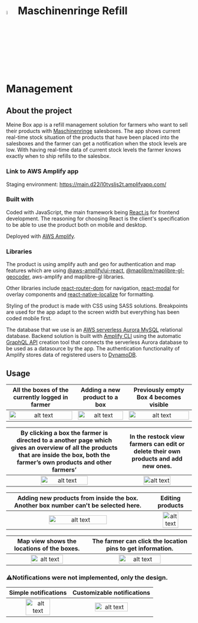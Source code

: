 # <img src="https://user-images.githubusercontent.com/70134583/149548858-1aaf6504-3d82-4180-9f85-bd7c01db84c0.png" alt="alt text" width="5%" height="5%"> Maschinenringe Refill Management

## About the project

Meine Box app is a refill management solution for farmers who want to sell their products with [Maschinenringe](https://www.maschinenring.de/) salesboxes. The app shows current real-time stock situation of the products that have been placed into the salesboxes and the farmer can get a notification when the stock levels are low. With having real-time data of current stock levels the farmer knows exactly when to ship refills to the salesbox.

### Link to AWS Amplify app

Staging environment: https://main.d22i10tvsljs2t.amplifyapp.com/

### Built with

Coded with JavaScript, the main framework being [React.js](https://reactjs.org/) for frontend development. The reasoning for choosing React is the client's specification to be able to use the product both on mobile and desktop. 

Deployed with [AWS Amplify](https://aws.amazon.com/amplify/).

### Libraries

The product is using amplify auth and geo for authentication and map features which are using [@aws-amplify/ui-react](https://www.npmjs.com/package/@aws-amplify/ui-react), [@maplibre/maplibre-gl-geocoder](https://github.com/maplibre/maplibre-gl-geocoder), aws-amplify and maplibre-gl libraries. 

Other libraries include [react-router-dom](https://www.npmjs.com/package/react-router-dom) for navigation, [react-modal](https://www.npmjs.com/package/react-modal) for overlay components and [react-native-localize](https://www.npmjs.com/package/react-native-localize) for formatting.

Styling of the product is made with CSS using SASS solutions. Breakpoints are used for the app adapt to the screen width but everything has been coded mobile first. 

The database that we use is an [AWS serverless Aurora MySQL](https://aws.amazon.com/rds/aurora) relational database. Backend solution is built with [Amplify CLI](https://docs.amplify.aws/cli/) using the automatic [GraphQL API](https://aws.amazon.com/graphql/) creation tool that connects the serverless Aurora database to be used as a datasource by the app. The authentication functionality of Amplify stores data of registered users to [DynamoDB](https://aws.amazon.com/dynamodb/). 

## Usage

All the boxes of the currently logged in farmer   |    Adding a new product to a box                 |    Previously empty Box 4 becomes visible
:------------------------------------------------:|:------------------------------------------------:|:------------------------------------------------:
<img src="https://user-images.githubusercontent.com/70134583/149537931-7005b0b2-a317-4cc4-bc7e-c007c6b4ae0f.jpg" alt="alt text" width="100%" height="100%"> | <img src="https://user-images.githubusercontent.com/70134583/149537974-42783e8c-0a50-4708-af94-1504c8814642.jpg" alt="alt text" width="100%" height="100%"> | <img src="https://user-images.githubusercontent.com/70134583/149537947-305e588b-6dae-4b76-a470-5e28594817ab.jpg" alt="alt text" width="100%" height="100%">

By clicking a box the farmer is directed to a another page which gives an overview of all the products that are inside the box, both the farmer’s own products and other farmers’                              |    In the restock view farmers can edit or delete their own products and add new ones. 
:-------------------------------------------------------:|:-------------------------------------------------------:
<img src="https://user-images.githubusercontent.com/70134583/149538007-191b6496-00a0-4aa0-aac2-2b7be663a622.jpg" alt="alt text" width="65%" height="65%"> | <img src="https://user-images.githubusercontent.com/70134583/149538171-1fe72769-4463-4d6e-be35-dff1a29a680f.jpg" alt="alt text" width="65%" height="65%">

Adding new products from inside the box. Another box number can't be selected here.          |    Editing products                                     
:-------------------------------------------------------------------------------------------:|:-------------------------------------------------------:
<img src="https://user-images.githubusercontent.com/70134583/149537991-3b0f6bd5-091d-488a-8e2a-e8124cec3114.jpg" alt="alt text" width="65%" height="65%"> | <img src="https://user-images.githubusercontent.com/70134583/149538026-07fbecfb-d070-4bba-b226-8e539059abb1.jpg" alt="alt text" width="65%" height="65%">

Map view shows the locations of the boxes.               |    The farmer can click the location pins to get information.                                    
:-------------------------------------------------------:|:-------------------------------------------------------:
<img src="https://user-images.githubusercontent.com/70134583/149538081-0ae6d8cd-0699-442a-84b1-5434febb3742.jpg" alt="alt text" width="65%" height="65%"> | <img src="https://user-images.githubusercontent.com/70134583/149538093-5348b6b7-a3fa-401f-bf53-a7d397e29e9e.jpg" alt="alt text" width="65%" height="65%">

### :warning:Notifications were not implemented, only the design.

Simple notifications                                     |    Customizable notifications                                     
:-------------------------------------------------------:|:-------------------------------------------------------:
<img src="https://user-images.githubusercontent.com/70134583/149538130-0a5447dd-1ef2-4d78-831d-d2d2d79d8596.jpg" alt="alt text" width="65%" height="65%"> | <img src="https://user-images.githubusercontent.com/70134583/149538117-94bbec18-dc2c-440d-86e0-21e2d5a16b0e.jpg" alt="alt text" width="65%" height="65%">
